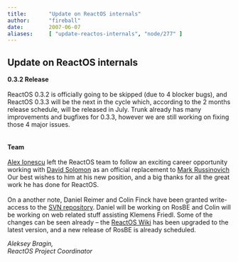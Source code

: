 ```yaml
---
title:       "Update on ReactOS internals"
author:      "fireball"
date:        2007-06-07
aliases:     [ "update-reactos-internals", "node/277" ]
---
```


<h2>Update on ReactOS internals</h2>
<p><strong>0.3.2 Release</strong><br/>
<br/>
ReactOS 0.3.2 is officially going to be skipped (due to 4 blocker bugs), and ReactOS 0.3.3 will be the next in the cycle which, according to the 2 months release schedule,&nbsp;will be released in July. Trunk already has many improvements and bugfixes for 0.3.3, however we are still working on fixing those 4 major issues.<br/>
<br/>
<br/>
<strong>Team</strong><br/>
<br/>
<a href="http://www.alex-ionescu.com/">Alex Ionescu</a> left the ReactOS team to follow an exciting career opportunity working with <a href="http://www.solsem.com/">David Solomon</a> as an official replacement to&nbsp;<a href="http://blogs.technet.com/markrussinovich/default.aspx">Mark Russinovich</a><br/>
Our best wishes to him at his new position, and a big thanks for all the great work he has done for ReactOS. <br/>
<br/>
On a another note, Daniel Reimer and Colin Finck have been granted write-access to the <a href="http://svn.reactos.org/svn/reactos">SVN repository</a>. Daniel will be working on RosBE and Colin will be working on web related stuff assisting Klemens Friedl. Some of the changes can be seen already &ndash; the <a href="http://www.reactos.org/wiki">ReactOS Wiki</a> has been upgraded to the latest version, and a new release of RosBE is already scheduled.<br/>
<em></em></p>
<p><em></em></p>
<p><em>Aleksey Bragin,<br/>
ReactOS Project Coordinator</em></p>
